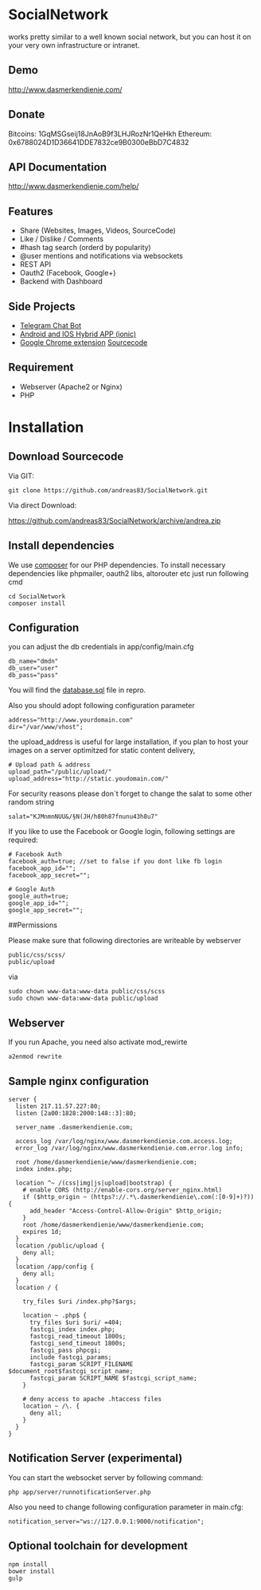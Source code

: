 # SocialNetwork

works pretty similar to a well known social network,
but you can host it on your very own infrastructure or intranet.

## Demo
http://www.dasmerkendienie.com/

## Donate
Bitcoins: 1GqMSGseij18JnAoB9f3LHJRozNr1QeHkh
Ethereum: 0x6788024D1D36641DDE7832ce9B0300eBbD7C4832

## API Documentation

http://www.dasmerkendienie.com/help/

## Features

* Share (Websites, Images, Videos, SourceCode)
* Like / Dislike / Comments
* #hash tag search (orderd by popularity)
* @user mentions and notifications via websockets
* REST API
* Oauth2 (Facebook, Google+)
* Backend with Dashboard

## Side Projects

* [Telegram Chat Bot](https://github.com/andreas83/SocialNetwork-TelegramBot/)
* [Android and IOS Hybrid APP (ionic)](https://github.com/andreas83/SocialNetwork-ionic/)
* [Google Chrome extension](https://chrome.google.com/webstore/detail/das-merken-die-nie/nkmpdbbmbddilkkjcodddbffmjjcdcna?utm_source=chrome-app-launcher-info-dialog) [Sourcecode](https://github.com/andreas83/SocialNetwork-ChromeExtension)

## Requirement

* Webserver (Apache2 or Nginx)
* PHP


# Installation

## Download Sourcecode

Via GIT:
```
git clone https://github.com/andreas83/SocialNetwork.git
```
Via direct Download:

https://github.com/andreas83/SocialNetwork/archive/andrea.zip

## Install dependencies

We use [composer](https://getcomposer.org/) for our PHP dependencies.
To install necessary dependencies like phpmailer, oauth2 libs, altorouter etc just run following cmd

```
cd SocialNetwork
composer install
```


## Configuration

you can adjust the db credentials in app/config/main.cfg
```
db_name="dmdn"
db_user="user"
db_pass="pass"
```
You will find the [database.sql](https://raw.githubusercontent.com/andreas83/SocialNetwork/andrea/database.sql) file in repro.

Also you should adopt following configuration parameter
```
address="http://www.yourdomain.com"
dir="/var/www/vhost";
```

the upload_address is useful for large installation, if you plan to host your images on
a server optimitzed for static content delivery,
```
# Upload path & address
upload_path="/public/upload/"
upload_address="http://static.youdomain.com/"
```

For security reasons please don`t forget to change the salat to some other random string
```
salat="KJMnmnNUU&/§N(JH/h80h87fnunu43h8u7"
```

If you like to use the Facebook or Google login, following settings are required:
```
# Facebook Auth
facebook_auth=true; //set to false if you dont like fb login
facebook_app_id="";
facebook_app_secret="";

# Google Auth
google_auth=true;
google_app_id="";
google_app_secret="";
```

##Permissions

Please make sure that following directories are writeable by webserver
```
public/css/scss/
public/upload
```

via
```
sudo chown www-data:www-data public/css/scss
sudo chown www-data:www-data public/upload
```


## Webserver

If you run Apache, you need also activate mod_rewirte

```
a2enmod rewrite
```

## Sample nginx configuration

```
server {
  listen 217.11.57.227:80;
  listen [2a00:1828:2000:148::3]:80;

  server_name .dasmerkendienie.com;

  access_log /var/log/nginx/www.dasmerkendienie.com.access.log;
  error_log /var/log/nginx/www.dasmerkendienie.com.error.log info;

  root /home/dasmerkendienie/www/dasmerkendienie.com;
  index index.php;

  location ^~ /(css|img|js|upload|bootstrap) {
    # enable CORS (http://enable-cors.org/server_nginx.html)
    if ($http_origin ~ (https?://.*\.dasmerkendienie\.com(:[0-9]+)?)) {
      add_header "Access-Control-Allow-Origin" $http_origin;
    }
    root /home/dasmerkendienie/www/dasmerkendienie.com;
    expires 1d;
  }
  location /public/upload {
    deny all;
  }
  location /app/config {
    deny all;
  }
  location / {

    try_files $uri /index.php?$args;

    location ~ .php$ {
      try_files $uri $uri/ =404;
      fastcgi_index index.php;
      fastcgi_read_timeout 1800s;
      fastcgi_send_timeout 1800s;
      fastcgi_pass phpcgi;
      include fastcgi_params;
      fastcgi_param SCRIPT_FILENAME $document_root$fastcgi_script_name;
      fastcgi_param SCRIPT_NAME $fastcgi_script_name;
    }

    # deny access to apache .htaccess files
    location ~ /\. {
      deny all;
    }
  }
}
```


## Notification Server (experimental)

You can start the websocket server by following command:

```
php app/server/runnotificationServer.php
```

Also you need to change following configuration parameter in main.cfg:

```
notification_server="ws://127.0.0.1:9000/notification";
```


## Optional toolchain for development

```
npm install
bower install
gulp
```
